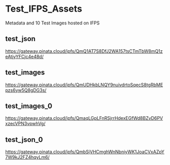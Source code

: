 # Test_IFPS_Assets
Metadata and 10 Test Images hosted on IFPS

## test_json
https://gateway.pinata.cloud/ipfs/QmQ1AT7S8DfJ2WA157tsCTmTbW8mQ1zeAtjyYFCjc4e48d/

## test_images
https://gateway.pinata.cloud/ipfs/QmUDHkbLNQY9nuivdrtoSqecS8tgRbMEpzs6yw5Q8gDG3s/

## test_images_0
https://gateway.pinata.cloud/ipfs/QmaqLGpLFnRSjrrHdexEGfWd8BZvD6PVxzecVPN3vpwhVg/

## test_json_0
https://gateway.pinata.cloud/ipfs/QmbSjVHCmghWnNbniyWK1JoaCVxAZpY7W9kJ2FZ4hqyLm6/
